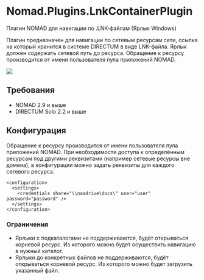 # Nomad.Plugins.LnkContainerPlugin
Плагин NOMAD для навигации по .LNK-файлам (Ярлык Windows)

Плагин предназначен для навигации по сетевым ресурсам сети, ссылка на который хранится в системе DIRECTUM в виде LNK-файла.
Ярлык должен содержать сетевой путь до ресурса. Обращение к ресурсу производится от имени пользователя пула приложений NOMAD.

![](https://club.directum.ru/uploads/images/LNKPlugun.png_8da3b1ae-b61f-422e-90a9-1b46374b8b9b.png)

## Требования
* NOMAD 2.9 и выше
* DIRECTUM Solo 2.2 и выше

## Конфигурация
Обращение к ресурсу производится от имени пользователя пула приложений NOMAD.
При необходимости доступа к определённым ресурсам под другими реквизитами (например сетевые ресурсы вне домена), в конфигурации можно задать реквизиты для каждого сетевого ресурса.

```
<configuration>
  <settings>
    <credentials share="\\nasdrive\docs\" user="user" password="password" />
  </settings>
</configuration>
```

### Ограничения
* Ярлыки с подкаталогами не поддерживаются, будёт открываться корневой ресурс. Из которого можно будет осуществить навигацию в нужный каталог.
* Ярлыки до конкретных файлов не поддерживаются, будёт открываться корневой ресурс. Из которого можно будет загрузить указанный файл.
